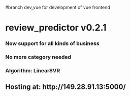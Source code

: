 #branch dev_vue for development of vue frontend
# review_predictor v0.2.1
<h3>Now support for all kinds of business </h3>
<h3>No more category needed </h3>
<h3> Algorithm: LinearSVR </h3>


<h2>Hosting at: http://149.28.91.13:5000/ </h2>

